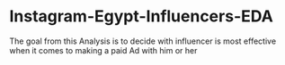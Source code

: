 # Instagram-Egypt-Influencers-EDA
The goal from this Analysis is to decide with influencer is most effective when it comes to making a paid Ad with him or her
